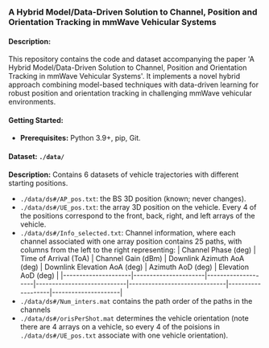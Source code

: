 ### A Hybrid Model/Data-Driven Solution to Channel, Position and Orientation Tracking in mmWave Vehicular Systems

####   **Description:**
    
This repository contains the code and dataset accompanying the paper 'A Hybrid Model/Data-Driven Solution to Channel, Position and Orientation Tracking in mmWave Vehicular Systems'. It implements a novel hybrid approach combining model-based techniques with data-driven learning for robust position and orientation tracking in challenging mmWave vehicular environments.

#### **Getting Started:**
* **Prerequisites:** Python 3.9+, pip, Git.

#### **Dataset:** `./data/`
    
**Description:** Contains 6 datasets of vehicle trajectories with different starting  positions. 
* `./data/ds#/AP_pos.txt`: the BS 3D position (known; never changes).
* `./data/ds#/UE_pos.txt`: the array 3D position on the vehicle. Every 4 of the positions correspond to the front, back, right, and left arrays of the vehicle.
* `./data/ds#/Info_selected.txt`: Channel information, where each channel associated with one array position contains 25 paths, with columns from the left to the right representing:
    | Channel Phase (deg) | Time of Arrival (ToA) | Channel Gain (dBm) | Downlink Azimuth AoA (deg) | Downlink Elevation AoA (deg) | Azimuth AoD (deg) | Elevation AoD (deg) |
    |---------------------|----------------------|--------------------|----------------------------|------------------------------|-------------------|---------------------|
* `./data/ds#/Num_inters.mat` contains the path order of the paths in the channels 
* `./data/ds#/orisPerShot.mat` determines the vehicle orientation (note there are 4 arrays on a vehicle, so every 4 of the poisions in `./data/ds#/UE_pos.txt` associate with one vehicle orientation).


<!-- * **Access/Download:** Provide instructions on how to obtain the dataset.
        * If it's small, include it directly in the `data/` folder.
        * If large, provide a link to a public repository (e.g., Zenodo, Figshare, university server) or instructions on how to generate/download it.
        * *Crucial:* Describe the structure of the data files (e.g., "The `raw/channel_data.csv` contains time-series channel measurements with columns: `timestamp, Rx_ID, Tx_ID, Path_Loss_dB, AoA_rad, AoD_rad`."). -->

